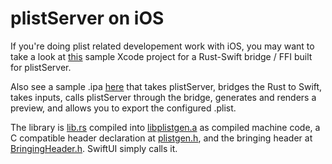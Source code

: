 # plistServer on iOS
If you're doing plist related developement work with iOS, you may want to take a look at [this](plistServer.xcodeproj) sample Xcode project for a Rust-Swift bridge / FFI built for plistServer.

Also see a sample .ipa [here](Payload.ipa) that takes plistServer, bridges the Rust to Swift, takes inputs, calls plistServer through the bridge, generates and renders a preview, and allows you to export the configured .plist.

The library is [lib.rs](lib.rs) compiled into [libplistgen.a](libplistgen.a) as compiled machine code, a C compatible header declaration at [plistgen.h](plistgen.h), and the bringing header at [BringingHeader.h](bringingheader.h).
SwiftUI simply calls it.
